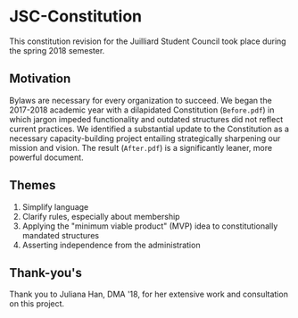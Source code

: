 # JSC-Constitution
This constitution revision for the Juilliard Student Council took place during the spring 2018 semester.

## Motivation
Bylaws are necessary for every organization to succeed. We began the 2017-2018 academic year with a dilapidated Constitution (`Before.pdf`) in which jargon impeded functionality and outdated structures did not reflect current practices. We identified a substantial update to the Constitution as a necessary capacity-building project entailing strategically sharpening our mission and vision. The result (`After.pdf`) is a significantly leaner, more powerful document.

## Themes
1. Simplify language
2. Clarify rules, especially about membership
3. Applying the "minimum viable product" (MVP) idea to constitutionally mandated structures
4. Asserting independence from the administration

## Thank-you's
Thank you to Juliana Han, DMA '18, for her extensive work and consultation on this project.
